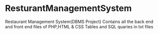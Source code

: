# ResturantManagementSystem
Restaurant Management System(DBMS Project)
Contains all the back end and front end files of PHP,HTML & CSS 
Tables and SQL quaries in txt files
